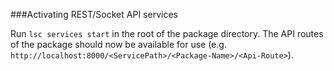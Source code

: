 ###Activating REST/Socket API services

Run `lsc services start` in the root of the package directory. The API routes of the package should now be available for use 
(e.g. `http://localhost:8000/<ServicePath>/<Package-Name>/<Api-Route>`).

 